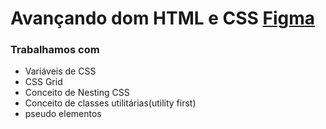# Avançando dom HTML e CSS [Figma](https://www.figma.com/design/kJELb9MX2tzbchwYnBnzQq/Portal-de-not%C3%ADcias-(Community)?node-id=3-811&t=JZ7Od2XKceWQWKfT-0)
### Trabalhamos com
- Variáveis de CSS
- CSS Grid
- Conceito de Nesting CSS
- Conceito de classes utilitárias(utility first)
- pseudo elementos
